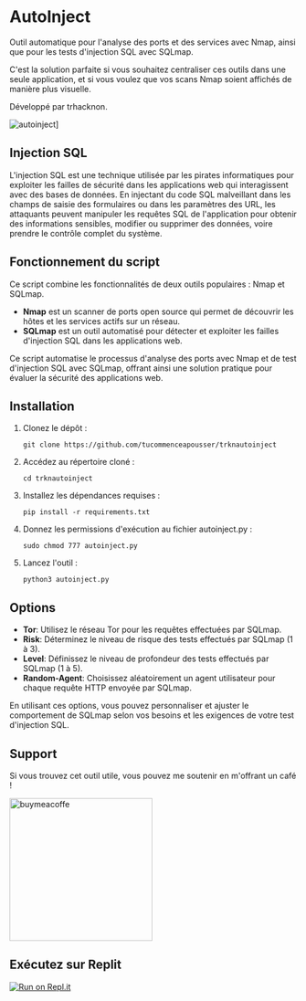 # AutoInject

Outil automatique pour l'analyse des ports et des services avec Nmap, ainsi que pour les tests d'injection SQL avec SQLmap.

C'est la solution parfaite si vous souhaitez centraliser ces outils dans une seule application, et si vous voulez que vos scans Nmap soient affichés de manière plus visuelle.

Développé par trhacknon.

![autoinject](https://github.com/tucommenceapousser/trknautoinject/raw/Me/sqli.jpg)]

## Injection SQL

L'injection SQL est une technique utilisée par les pirates informatiques pour exploiter les failles de sécurité dans les applications web qui interagissent avec des bases de données. En injectant du code SQL malveillant dans les champs de saisie des formulaires ou dans les paramètres des URL, les attaquants peuvent manipuler les requêtes SQL de l'application pour obtenir des informations sensibles, modifier ou supprimer des données, voire prendre le contrôle complet du système.

## Fonctionnement du script

Ce script combine les fonctionnalités de deux outils populaires : Nmap et SQLmap. 

- **Nmap** est un scanner de ports open source qui permet de découvrir les hôtes et les services actifs sur un réseau.
- **SQLmap** est un outil automatisé pour détecter et exploiter les failles d'injection SQL dans les applications web.

Ce script automatise le processus d'analyse des ports avec Nmap et de test d'injection SQL avec SQLmap, offrant ainsi une solution pratique pour évaluer la sécurité des applications web.

## Installation

1. Clonez le dépôt :
    ```
    git clone https://github.com/tucommenceapousser/trknautoinject
    ```

2. Accédez au répertoire cloné :
    ```
    cd trknautoinject
    ```

3. Installez les dépendances requises :
    ```
    pip install -r requirements.txt
    ```

4. Donnez les permissions d'exécution au fichier autoinject.py :
    ```
    sudo chmod 777 autoinject.py
    ```

5. Lancez l'outil :
    ```
    python3 autoinject.py
    ```

## Options

- **Tor**: Utilisez le réseau Tor pour les requêtes effectuées par SQLmap.
- **Risk**: Déterminez le niveau de risque des tests effectués par SQLmap (1 à 3).
- **Level**: Définissez le niveau de profondeur des tests effectués par SQLmap (1 à 5).
- **Random-Agent**: Choisissez aléatoirement un agent utilisateur pour chaque requête HTTP envoyée par SQLmap.

En utilisant ces options, vous pouvez personnaliser et ajuster le comportement de SQLmap selon vos besoins et les exigences de votre test d'injection SQL.

## Support

Si vous trouvez cet outil utile, vous pouvez me soutenir en m'offrant un café !

<a href="https://www.buymeacoffee.com/trhacknon" rel="nofollow"><img width="250" alt="buymeacoffe" src="https://camo.githubusercontent.com/cd9a722712fec4278ef95ff114b458897a37a52ef8129b6c833efcf8c66e2211/68747470733a2f2f63646e2e6275796d6561636f666665652e636f6d2f627574746f6e732f76322f64656661756c742d6f72616e67652e706e67" data-canonical-src="https://cdn.buymeacoffee.com/buttons/v2/default-orange.png" style="max-width: 100%;"></a>

## Exécutez sur Replit

[![Run on Repl.it](https://repl.it/badge/github/tucommenceapousser/trknautoinject)](https://repl.it/github/tucommenceapousser/trknautoinject)
